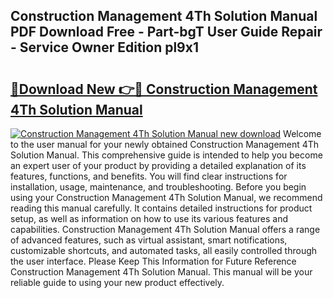 ## Construction Management 4Th Solution Manual PDF Download Free - Part-bgT User Guide Repair - Service Owner Edition pl9x1

# <h2><a href="http://bc84940.oget.top/?id=Construction+Management+4Th+Solution+Manual">🔗Download New 👉🔴 Construction Management 4Th Solution Manual</a></h2>

[![Construction Management 4Th Solution Manual new download](https://i.imgur.com/5g1atiW.png)](http://bc84940.oget.top/?id=Construction+Management+4Th+Solution+Manual)
Welcome to the user manual for your newly obtained Construction Management 4Th Solution Manual. This comprehensive guide is intended to help you become an expert user of your product by providing a detailed explanation of its features, functions, and benefits. You will find clear instructions for installation, usage, maintenance, and troubleshooting. Before you begin using your Construction Management 4Th Solution Manual, we recommend reading this manual carefully. It contains detailed instructions for product setup, as well as information on how to use its various features and capabilities. Construction Management 4Th Solution Manual offers a range of advanced features, such as virtual assistant, smart notifications, customizable shortcuts, and automated tasks, all easily controlled through the user interface. Please Keep This Information for Future Reference Construction Management 4Th Solution Manual. This manual will be your reliable guide to using your new product effectively.
